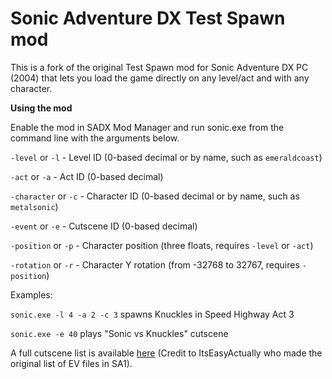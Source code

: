 # Sonic Adventure DX Test Spawn mod

This is a fork of the original Test Spawn mod for Sonic Adventure DX PC (2004) that lets you load the game directly on any level/act and with any character.

**Using the mod**

Enable the mod in SADX Mod Manager and run sonic.exe from the command line with the arguments below.

`-level` or `-l` - Level ID (0-based decimal or by name, such as `emeraldcoast`)

`-act` or `-a` - Act ID (0-based decimal)

`-character` or `-c` - Character ID (0-based decimal or by name, such as `metalsonic`)

`-event` or `-e` - Cutscene ID (0-based decimal)

`-position` or `-p` - Character position (three floats, requires `-level` or `-act`)

`-rotation` or `-r` - Character Y rotation (from -32768 to 32767, requires `-position`)

Examples: 

`sonic.exe -l 4 -a 2 -c 3` spawns Knuckles in Speed Highway Act 3

`sonic.exe -e 40` plays "Sonic vs Knuckles" cutscene

A full cutscene list is available [here](https://github.com/PiKeyAr/sadx-test-spawn/blob/master/Cutscenes.md) (Credit to ItsEasyActually who made the original list of EV files in SA1).

